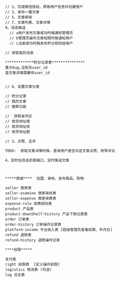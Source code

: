 #
    // 1、完成微信授权、获取用户信息并创建用户
    // 2、发布一篇文章
    // 5、文章审核
    // 7、文章列表、文章详情
    9、消息推送
      // a用户发布文章成功时候通知管理员
      // b管理员操作文章权限时候通知用户
      // c注册成功时候发布积分规则给用户

    // 获取我的消息

    *************积分记录表***************
    重大bug,没有存user_id
    查文章详情需要传user_id

    
    // 6、设置文章分类

    // 积分记录
    // 我的文章
    // 搜索功能

    //  获取省市区
    // 收货地址增
    // 收货地址改
    // 收货地址删

    // 3、点赞、互评

    TODO:  获取文章详情时候，查询用户是否对这文章点赞、附带评论

    4、定时任务去抓取接口、定时推送文章

    

    *****商城****  加盟、审核、发布商品、购物

    seller 商家表
    seller-examine 商家审核表
    seller-expense 商家续费表
    expense-rule 续费规则表
    product 产品表
    product-downShelf-history 产品下架记录表
    order 订单表
    order-history 订单操作记录表
    platform-income 平台收入表 [超级管理员查看权限、年月日]
    refund 退款表
    refund-history 退款操作记录

    ****权限*****

    支付类
    right 权限表  [定义操作权限]
    logistics 物流表 (可选)
    log 日志表
